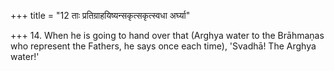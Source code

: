 +++
title = "12 ताः प्रतिग्राहयिष्यन्सकृत्सकृत्स्वधा अर्घ्या"

+++
14. When he is going to hand over that (Arghya water to the Brāhmaṇas who represent the Fathers, he says once each time), 'Svadhā! The Arghya water!'
